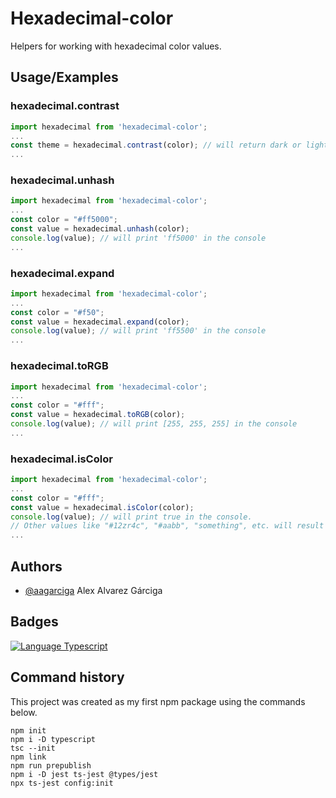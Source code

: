 # Hexadecimal-color

Helpers for working with hexadecimal color values.

## Usage/Examples

### hexadecimal.contrast

```javascript
import hexadecimal from 'hexadecimal-color';
...
const theme = hexadecimal.contrast(color); // will return dark or light depending on 'color'
...
```

### hexadecimal.unhash

```javascript
import hexadecimal from 'hexadecimal-color';
...
const color = "#ff5000";
const value = hexadecimal.unhash(color);
console.log(value); // will print 'ff5000' in the console
...
```

### hexadecimal.expand

```javascript
import hexadecimal from 'hexadecimal-color';
...
const color = "#f50";
const value = hexadecimal.expand(color);
console.log(value); // will print 'ff5500' in the console
...
```

### hexadecimal.toRGB

```javascript
import hexadecimal from 'hexadecimal-color';
...
const color = "#fff";
const value = hexadecimal.toRGB(color);
console.log(value); // will print [255, 255, 255] in the console
...
```

### hexadecimal.isColor

```javascript
import hexadecimal from 'hexadecimal-color';
...
const color = "#fff";
const value = hexadecimal.isColor(color);
console.log(value); // will print true in the console.
// Other values like "#12zr4c", "#aabb", "something", etc. will result false
...
```

## Authors

- [@aagarciga](https://www.github.com/aagarciga) Alex Alvarez Gárciga

## Badges

[![Language Typescript](https://img.shields.io/badge/language-typescript-blue)](https://www.typescriptlang.org/)

## Command history

This project was created as my first npm package using the commands below.

```
npm init
npm i -D typescript
tsc --init
npm link
npm run prepublish
npm i -D jest ts-jest @types/jest
npx ts-jest config:init
```
